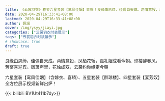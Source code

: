 ```yaml
---
title: 《云裳羽衣》春节六星套装【鸾凤佳姻】首曝！良缘由夙缔，佳偶自天成。两情意投，凤栖花轿，嘉礼姻成看今朝
date: 2020-04-29T16:33:41+08:00
lastmod: 2020-04-29T16:33:41+08:00
author: 佩瑶
cover: /img/ysyy/jiayi.jpg
categories: ["云裳羽衣时装展示"]
tags: ["云裳羽衣时装展示"]
# showcase: true
draft: true
---
```

良缘由夙缔，佳偶自天成。两情意投，凤栖花轿，嘉礼姻成看今朝。琼楼醉春风，芳宴喜迎宾。凤箫声里，花烛成双，云裳约你缘定今朝

<!--more-->
六星套装【鸾凤佳姻】（含嫁衣、喜轿）、五星套装【醉琼楼】、四星套装【宴芳奴】全方位展示视频新鲜出炉！

{{< bilibili BV1Ut411b7dy>}}